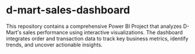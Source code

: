 # d-mart-sales-dashboard
This repository contains a comprehensive Power BI Project that analyzes D-Mart's sales performance using interactive visualizations. The dashboard integrates order and transaction data to track key business metrics, identify trends, and uncover actionable insights.
